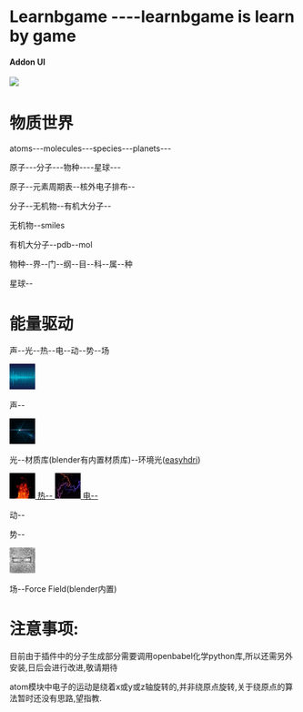 # Learnbgame ----learnbgame is learn by game

#### Addon UI


![](mDrivEngine/demo.gif)

# 物质世界

atoms---molecules---species---planets---

原子---分子---物种----星球---

原子--元素周期表--核外电子排布--

分子--无机物--有机大分子--

无机物--smiles

有机大分子--pdb--mol

物种--界--门--纲--目--科--属--种

星球--

# 能量驱动

声--光--热--电--动--势--场

<a href="#">
  <img width="45" height="45" src="mDrivEngine/sound.jpg" >
</a>

声--

<a href="#">
  <img width="45" height="45" src="mDrivEngine/light.jpeg" >
</a>

光--材质库(blender有内置材质库)--环境光([easyhdri](http://codeofart.com/easy-hdri-0-9-0/))

<a href="#">
  <img width="45" height="45" src="mDrivEngine/fire.jpeg" >
  热--
</a>


<a href="#">
  <img width="45" height="45" src="mDrivEngine/electron.jpeg" >
  电--
</a>


动--

势--

<a href="#">
  <img width="45" height="45" src="mDrivEngine/field.jpg" >
</a>

场--Force Field(blender内置)


# 注意事项:

目前由于插件中的分子生成部分需要调用openbabel化学python库,所以还需另外安装,日后会进行改进,敬请期待

atom模块中电子的运动是绕着x或y或z轴旋转的,并非绕原点旋转,关于绕原点的算法暂时还没有思路,望指教.


